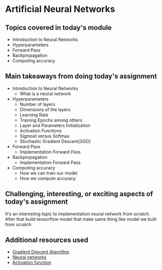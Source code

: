 # Artificial Neural Networks

## Topics covered in today's module
* Introduction to Neural Networks
* Hyperparameters
* Forward Pass
* Backpropagation
* Computing accuracy

## Main takeaways from doing today's assignment
* Introduction to Neural Networks 
  - What is a neural network
* Hyperparameters
  - Number of layers
  - Dimensions of the layers
  - Learning Rate
  - Training Epochs among others
  - Layer and Parameters Initialization
  - Activation Functions
  - Sigmoid versus Softmax
  - Stochastic Gradient Descent(SGD)
* Forward Pass
  - Implementation Forward Pass
* Backpropagation
  - Implementation Forward Pass
* Computing accuracy
  - How we can train our model
  - How we compute accuracy

## Challenging, interesting, or exciting aspects of today's assignment
It's an interesting topic to implementation neural network from scratch. After that build tensorflow model that make same thing like model we built from scratch 

## Additional resources used 
- [Gradient Descent Algorithm](https://towardsdatascience.com/wondering-why-do-you-subtract-gradient-in-a-gradient-descent-algorithm-9b5aabdf8150)
- [Neural networks](https://www.ibm.com/topics/neural-networks)
- [Activation function](https://towardsdatascience.com/activation-functions-neural-networks-1cbd9f8d91d6)

